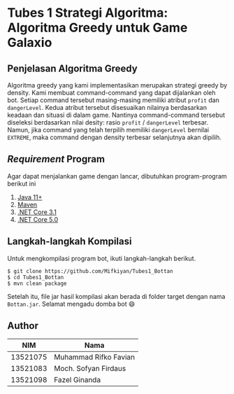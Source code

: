 # Tubes 1 Strategi Algoritma: Algoritma Greedy untuk Game Galaxio

## Penjelasan Algoritma Greedy
Algoritma greedy yang kami implementasikan merupakan strategi greedy by density.
Kami membuat command-command yang dapat dijalankan oleh bot.
Setiap command tersebut masing-masing memiliki atribut `profit` dan `dangerLevel`.
Kedua atribut tersebut disesuaikan nilainya berdasarkan keadaan dan situasi di dalam game.
Nantinya command-command tersebut diseleksi berdasarkan nilai desity: rasio `profit` / `dangerLevel` terbesar.
Namun, jika command yang telah terpilih memiliki `dangerLevel` bernilai `EXTREME`, maka command dengan density terbesar selanjutnya akan dipilih.

## _Requirement_ Program
Agar dapat menjalankan game dengan lancar, dibutuhkan program-program berikut ini
1. [Java 11+](https://www.oracle.com/id/java/technologies/javase/jdk11-archive-downloads.html)
2. [Maven](https://maven.apache.org/)
3. [.NET Core 3.1](https://dotnet.microsoft.com/en-us/download/dotnet/3.1)
4. [.NET Core 5.0](https://dotnet.microsoft.com/en-us/download/dotnet/5.0)

## Langkah-langkah Kompilasi
Untuk mengkompilasi program bot, ikuti langkah-langkah berikut.
```shell
$ git clone https://github.com/Mifkiyan/Tubes1_Bottan
$ cd Tubes1_Bottan
$ mvn clean package
```
Setelah itu, file jar hasil kompilasi akan berada di folder target dengan nama `Bottan.jar`.
Selamat mengadu domba bot :smile:

## Author
| NIM | Nama |
------|--------
| 13521075 | Muhammad Rifko Favian |
| 13521083 | Moch. Sofyan Firdaus |
| 13521098 | Fazel Ginanda |
